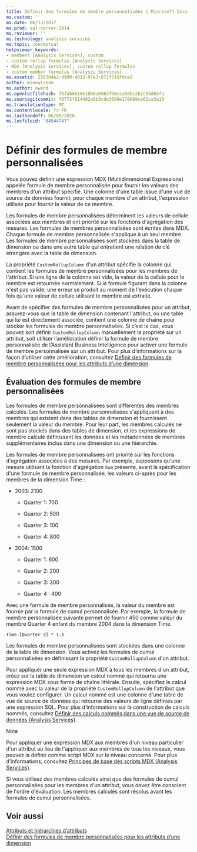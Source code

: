 ```yaml
---
title: Définir des formules de membre personnalisées | Microsoft Docs
ms.custom: ''
ms.date: 06/13/2017
ms.prod: sql-server-2014
ms.reviewer: ''
ms.technology: analysis-services
ms.topic: conceptual
helpviewer_keywords:
- members [Analysis Services], custom
- custom rollup formulas [Analysis Services]
- MDX [Analysis Services], custom rollup formulas
- custom member formulas [Analysis Services]
ms.assetid: 258304e2-d900-4013-97e3-871f51dfdce2
author: minewiskan
ms.author: owend
ms.openlocfilehash: f5fab8618e18b6a6983f98cca58bc2b2c55d63fa
ms.sourcegitcommit: f0772f614482e0b3cde3609e178689ce62ca3a19
ms.translationtype: MT
ms.contentlocale: fr-FR
ms.lasthandoff: 06/09/2020
ms.locfileid: "84544747"
---
```

# <a name="define-custom-member-formulas"></a>Définir des formules de membre personnalisées
  Vous pouvez définir une expression MDX (Multidimensional Expressions) appelée formule de membre personnalisée pour fournir les valeurs des membres d'un attribut spécifié. Une colonne d'une table issue d'une vue de source de données fournit, pour chaque membre d'un attribut, l'expression utilisée pour fournir la valeur de ce membre.  
  
 Les formules de membre personnalisées déterminent les valeurs de cellule associées aux membres et ont priorité sur les fonctions d'agrégation des mesures. Les formules de membres personnalisées sont écrites dans MDX. Chaque formule de membre personnalisée s'applique à un seul membre. Les formules de membre personnalisées sont stockées dans la table de dimension ou dans une autre table qui entretient une relation de clé étrangère avec la table de dimension.  
  
 La propriété `CustomRollupColumn` d'un attribut spécifie la colonne qui contient les formules de membre personnalisées pour les membres de l'attribut. Si une ligne de la colonne est vide, la valeur de la cellule pour le membre est retournée normalement. Si la formule figurant dans la colonne n'est pas valide, une erreur se produit au moment de l'exécution chaque fois qu'une valeur de cellule utilisant le membre est extraite.  
  
 Avant de spécifier des formules de membre personnalisées pour un attribut, assurez-vous que la table de dimension contenant l'attribut, ou une table qui lui est directement associée, contient une colonne de chaîne pour stocker les formules de membre personnalisées. Si c’est le cas, vous pouvez soit définir `CustomRollupColumn` manuellement la propriété sur un attribut, soit utiliser l’amélioration définir la formule de membre personnalisée de l’Assistant Business Intelligence pour activer une formule de membre personnalisée sur un attribut. Pour plus d’informations sur la façon d’utiliser cette amélioration, consultez [Définir des formules de membre personnalisées pour les attributs d’une dimension](bi-wizard-custom-member-formulas-for-attributes-in-a-dimension.md).  
  
## <a name="evaluating-custom-member-formulas"></a>Évaluation des formules de membre personnalisées  
 Les formules de membre personnalisées sont différentes des membres calculés. Les formules de membre personnalisées s'appliquent à des membres qui existent dans des tables de dimension et fournissent seulement la valeur du membre. Pour leur part, les membres calculés ne sont pas stockés dans des tables de dimension, et les expressions de membre calculé définissent les données et les métadonnées de membres supplémentaires inclus dans une dimension ou une hiérarchie.  
  
 Les formules de membre personnalisées ont priorité sur les fonctions d'agrégation associées à des mesures. Par exemple, supposons qu'une mesure utilisant la fonction d'agrégation `Sum` présente, avant la spécification d'une formule de membre personnalisée, les valeurs ci-après pour les membres de la dimension Time :  
  
-   2003: 2100  
  
    -   Quarter 1: 700  
  
    -   Quarter 2: 500  
  
    -   Quarter 3: 100  
  
    -   Quarter 4: 800  
  
-   2004: 1500  
  
    -   Quarter 1: 600  
  
    -   Quarter 2: 200  
  
    -   Quarter 3: 300  
  
    -   Quarter 4 : 400  
  
 Avec une formule de membre personnalisée, la valeur du membre est fournie par la formule de cumul personnalisée. Par exemple, la formule de membre personnalisée suivante permet de fournir 450 comme valeur du membre Quarter 4 enfant du membre 2004 dans la dimension Time.  
  
```  
Time.[Quarter 3] * 1.5  
```  
  
 Les formules de membre personnalisées sont stockées dans une colonne de la table de dimension. Vous activez les formules de cumul personnalisées en définissant la propriété `CustomRollupColumn` d'un attribut.  
  
 Pour appliquer une seule expression MDX à tous les membres d'un attribut, créez sur la table de dimension un calcul nommé qui retourne une expression MDX sous forme de chaîne littérale. Ensuite, spécifiez le calcul nommé avec la valeur de la propriété `CustomRollupColumn` de l'attribut que vous voulez configurer. Un calcul nommé est une colonne d'une table de vue de source de données qui retourne des valeurs de ligne définies par une expression SQL. Pour plus d’informations sur la construction de calculs nommés, consultez [Définir des calculs nommés dans une vue de source de données &#40;Analysis Services&#41;](define-named-calculations-in-a-data-source-view-analysis-services.md).  
  
> [!NOTE]  
>  Pour appliquer une expression MDX aux membres d'un niveau particulier d'un attribut au lieu de l'appliquer aux membres de tous les niveaux, vous pouvez la définir comme script MDX sur le niveau concerné. Pour plus d’informations, consultez [Principes de base des scripts MDX &#40;Analysis Services&#41;](mdx/mdx-scripting-fundamentals-analysis-services.md).  
  
 Si vous utilisez des membres calculés ainsi que des formules de cumul personnalisées pour les membres d'un attribut, vous devez être conscient de l'ordre d'évaluation. Les membres calculés sont résolus avant les formules de cumul personnalisées.  
  
## <a name="see-also"></a>Voir aussi  
 [Attributs et hiérarchies d’attributs](../multidimensional-models-olap-logical-dimension-objects/attributes-and-attribute-hierarchies.md)   
 [Définir des formules de membre personnalisées pour les attributs d’une dimension](bi-wizard-custom-member-formulas-for-attributes-in-a-dimension.md)  
  
  
